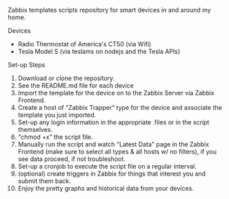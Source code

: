 
Zabbix templates scripts repository for smart devices in and around my home.

Devices

* Radio Thermostat of America's CT50 (via Wifi)
* Tesla Model S (via teslams on nodejs and the Tesla APIs)

Set-up Steps

1.  Download or clone the repository.
2.  See the README.md file for each device
3.  Import the template for the device on to the Zabbix Server via Zabbix Frontend.
4.  Create a host of "Zabbix Trapper" type for the device and associate the template you just imported.
5.  Set-up any login information in the appropriate .files or in the script themselves.
6.  "chmod +x" the script file.
7.  Manually run the script and watch "Latest Data" page in the Zabbix Frontend (make sure to select all types & all hosts w/ no filters), if you see data proceed, if not troubleshoot. 
8.  Set-up a cronjob to execute the script file on a regular interval.
9.  (optional) create triggers in Zabbix for things that interest you and submit them back.
10. Enjoy the pretty graphs and historical data from your devices.

